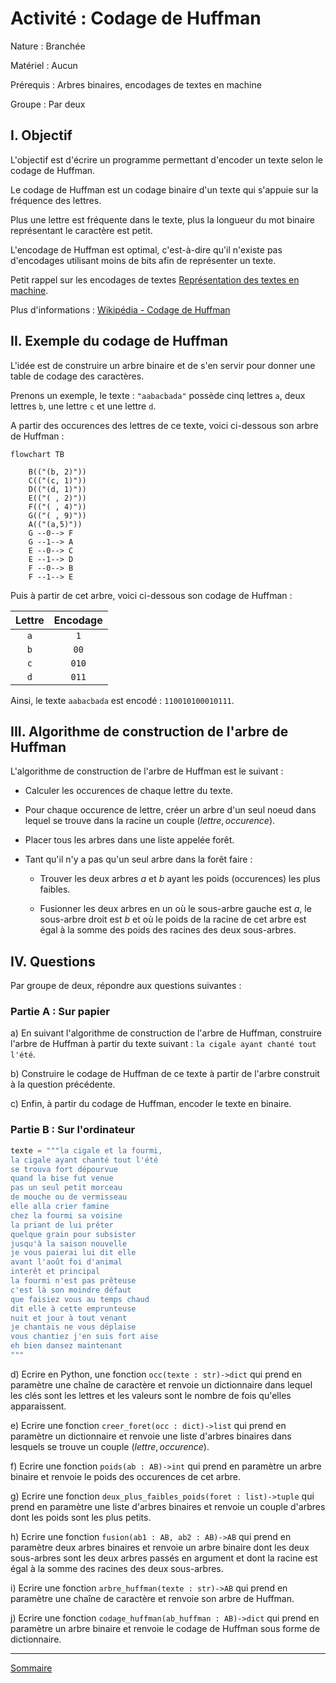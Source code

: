 # Activité : Codage de Huffman

Nature : Branchée

Matériel : Aucun

Prérequis : Arbres binaires, encodages de textes en machine

Groupe : Par deux

## I. Objectif

L'objectif est d'écrire un programme permettant d'encoder un texte selon le codage de Huffman.

Le codage de Huffman est un codage binaire d'un texte qui s'appuie sur la fréquence des lettres.

Plus une lettre est fréquente dans le texte, plus la longueur du mot binaire représentant le caractère est petit.

L'encodage de Huffman est optimal, c'est-à-dire qu'il n'existe pas d'encodages utilisant moins de bits afin de représenter un texte.

Petit rappel sur les encodages de textes [Représentation des textes en machine](./../../première/Chaînes_de_caractère/Représentation_des_textes_en_machine.md).

Plus d'informations : [Wikipédia - Codage de Huffman](https://fr.wikipedia.org/wiki/Codage_de_Huffman)

## II. Exemple du codage de Huffman

L'idée est de construire un arbre binaire et de s'en servir pour donner une table de codage des caractères.

Prenons un exemple, le texte : `"aabacbada"` possède cinq lettres `a`, deux lettres `b`, une lettre `c` et une lettre `d`.

A partir des occurences des lettres de ce texte, voici ci-dessous son arbre de Huffman :

```mermaid
flowchart TB
    
    B(("(b, 2)"))
    C(("(c, 1)"))
    D(("(d, 1)"))
    E(("( , 2)"))
    F(("( , 4)"))
    G(("( , 9)"))
    A(("(a,5)"))
    G --0--> F
    G --1--> A
    E --0--> C
    E --1--> D
    F --0--> B
    F --1--> E
```

Puis à partir de cet arbre, voici ci-dessous son codage de Huffman :

| Lettre | Encodage |
| :---: | :---: |
| `a` | `1` |
| `b` | `00` |
| `c` | `010` |
| `d` | `011` |

Ainsi, le texte `aabacbada` est encodé : `110010100010111`.

## III. Algorithme de construction de l'arbre de Huffman

L'algorithme de construction de l'arbre de Huffman est le suivant :

- Calculer les occurences de chaque lettre du texte.

- Pour chaque occurence de lettre, créer un arbre d'un seul noeud dans lequel se trouve dans la racine un couple $(lettre, occurence)$.

- Placer tous les arbres dans une liste appelée forêt.

- Tant qu'il n'y a pas qu'un seul arbre dans la forêt faire :

    + Trouver les deux arbres $a$ et $b$ ayant les poids (occurences) les plus faibles.

    + Fusionner les deux arbres en un où le sous-arbre gauche est $a$, le sous-arbre droit est $b$ et où le poids de la racine de cet arbre est égal à la somme des poids des racines des deux sous-arbres.

## IV. Questions

Par groupe de deux, répondre aux questions suivantes :

### Partie A : Sur papier

a) En suivant l'algorithme de construction de l'arbre de Huffman, construire l'arbre de Huffman à partir du texte suivant : `la cigale ayant chanté tout l'été`.

b) Construire le codage de Huffman de ce texte à partir de l'arbre construit à la question précédente.

c) Enfin, à partir du codage de Huffman, encoder le texte en binaire.

### Partie B : Sur l'ordinateur 

```python
texte = """la cigale et la fourmi,
la cigale ayant chanté tout l'été
se trouva fort dépourvue
quand la bise fut venue
pas un seul petit morceau
de mouche ou de vermisseau
elle alla crier famine
chez la fourmi sa voisine
la priant de lui prêter
quelque grain pour subsister
jusqu'à la saison nouvelle
je vous paierai lui dit elle
avant l'août foi d'animal
interêt et principal
la fourmi n'est pas prêteuse
c'est là son moindre défaut
que faisiez vous au temps chaud
dit elle à cette emprunteuse
nuit et jour à tout venant
je chantais ne vous déplaise
vous chantiez j'en suis fort aise
eh bien dansez maintenant
"""
```

d) Ecrire en Python, une fonction `occ(texte : str)->dict` qui prend en paramètre une chaîne de caractère et renvoie un dictionnaire dans lequel les clés sont les lettres et les valeurs sont le nombre de fois qu'elles apparaissent.

e) Ecrire une fonction `creer_foret(occ : dict)->list` qui prend en paramètre un dictionnaire et renvoie une liste d'arbres binaires dans lesquels se trouve un couple $(lettre, occurence)$.

f) Ecrire une fonction `poids(ab : AB)->int` qui prend en paramètre un arbre binaire et renvoie le poids des occurences de cet arbre.

g) Ecrire une fonction `deux_plus_faibles_poids(foret : list)->tuple` qui prend en paramètre une liste d'arbres binaires et renvoie un couple d'arbres dont les poids sont les plus petits.

h) Ecrire une fonction `fusion(ab1 : AB, ab2 : AB)->AB` qui prend en paramètre deux arbres binaires et renvoie un arbre binaire dont les deux sous-arbres sont les deux arbres passés en argument et dont la racine est égal à la somme des racines des deux sous-arbres.

i) Ecrire une fonction `arbre_huffman(texte : str)->AB` qui prend en paramètre une chaîne de caractère et renvoie son arbre de Huffman.

j) Ecrire une fonction `codage_huffman(ab_huffman : AB)->dict` qui prend en paramètre un arbre binaire et renvoie le codage de Huffman sous forme de dictionnaire.

_____________________

[Sommaire](./../README.md)